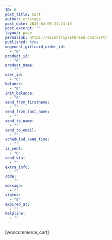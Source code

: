 ```yaml
---
ID: 6
post_title: Cart
author: ettstage
post_date: 2015-04-05 21:23:18
post_excerpt: ""
layout: page
permalink: https://eisontriplethread.com/cart/
published: true
magenest_giftcard_order_id:
  - "0"
product_id:
  - "0"
product_name:
  - ""
user_id:
  - "0"
balance:
  - "0"
init_balance:
  - "0"
send_from_firstname:
  - ""
send_from_last_name:
  - ""
send_to_name:
  - ""
send_to_email:
  - ""
scheduled_send_time:
  - ""
is_sent:
  - "0"
send_via:
  - ""
extra_info:
  - ""
code:
  - ""
message:
  - ""
status:
  - "0"
expired_at:
  - ""
helpline:
  - ""
---
```

[woocommerce_cart]


</div>